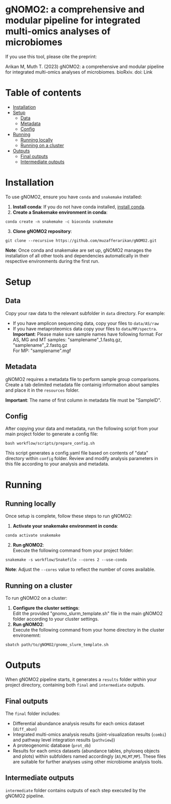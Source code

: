 # gNOMO2: a comprehensive and modular pipeline for integrated multi-omics analyses of microbiomes

If you use this tool, please cite the preprint:  
  
Arikan M, Muth T. (2023) gNOMO2: a comprehensive and modular pipeline for integrated 
multi-omics analyses of microbiomes. bioRxiv. doi: Link

# Table of contents
- [Installation](#installation)
- [Setup](#setup)
    - [Data](#data)
    - [Metadata](#metadata)
    - [Config](#config)
- [Running](#running)
    - [Running locally](#running-locally)
    - [Running on a cluster](#running-on-a-cluster)
- [Outputs](#outputs)
    - [Final outputs](#final-outputs)
    - [Intermediate outputs](#intermediate-outputs)

# Installation
To use gNOMO2, ensure you have `conda` and  `snakemake` installed:  
1. **Install conda**: If you do not have conda installed, [install conda](https://conda.io/projects/conda/en/latest/user-guide/install/index.html).
2. **Create a Snakemake environment in conda**:
```
conda create -n snakemake -c bioconda snakemake
```
3. **Clone gNOMO2 repository**:
```
git clone --recursive https://github.com/muzafferarikan/gNOMO2.git
```
**Note**: Once conda and snakemake are set up, gNOMO2 manages the installation of all other tools and dependencies automatically in their respective environments during the first run. 

# Setup
## Data
Copy your raw data to the relevant subfolder in `data` directory. For example:  
* If you have amplicon sequencing data, copy your files to `data/AS/raw`  
* If you have metaproteomics data copy your files to `data/MP/spectra`.   
**Important**: Please make sure sample names have following format: 
For AS, MG and MT samples: "samplename"_1.fastq.gz, "samplename"_2.fastq.gz  
For MP: "samplename".mgf

## Metadata
gNOMO2 requires a metadata file to perform sample group comparisons. Create a tab delimited metadata file containig information about samples and place it in the `resources` folder.  

**Important**: The name of first column in metadata file must be "SampleID".

## Config
After copying your data and metadata, run the following script from your main project folder to generate a config file:   
```
bash workflow/scripts/prepare_config.sh
```
This script generates a config.yaml file based on contents of "data" directory within `config` folder. Review and modify analysis parameters in this file according to your analysis and metadata.

# Running
## Running locally
Once setup is complete, follow these steps to run gNOMO2:  
1. **Activate your snakemake environment in conda**:
```
conda activate snakemake
```
2. **Run gNOMO2**:  
Execute the following command from your project folder:
```
snakemake -s workflow/Snakefile --cores 2 --use-conda
```
**Note**: Adjust the `--cores` value to reflect the number of cores available.  

## Running on a cluster
To run gNOMO2 on a cluster:  
1. **Configure the cluster settings**:  
Edit the provided "gnomo_slurm_template.sh" file in the main gNOMO2 folder according to your cluster settings.
2. **Run gNOMO2**:  
Execute the following command from your home directory in the cluster environemnt:
```
sbatch path/to/gNOMO2/gnomo_slurm_template.sh
```

# Outputs
When gNOMO2 pipeline starts, it generates a `results` folder within your project directory, containing both `final` and `intermediate` outputs.

## Final outputs
The `final` folder includes:  
* Differential abundance analysis results for each omics dataset (`diff_abun`)  
* Integrated multi-omics analysis results (joint-visualization results (`combi`) and pathway level integration results (`pathview`))  
* A proteogenomic database (`prot_db`)  
* Results for each omics datasets (abundance tables, phyloseq objects and plots) within subfolders named accordingly (`AS`,`MG`,`MT`,`MP`). These files are suitable for further analyses using other microbiome analysis tools. 

## Intermediate outputs
`intermediate` folder contains outputs of each step executed by the gNOMO2 pipeline. 
